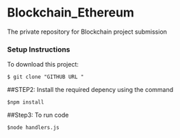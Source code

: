 # Blockchain_Ethereum
The private repository for Blockchain project submission

### Setup Instructions

To download this project:

```$ git clone "GITHUB URL "```

##STEP2: Install the required depency using the command

```$npm install```

##Step3: To run code 

```$node handlers.js```

